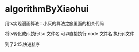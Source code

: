 # algorithmByXiaohui
用ts实现漫画算法：小灰的算法之旅里面的相关代码

将ts转化成js,执行tsc 文件名
可以直接执行 node 文件名 执行js文件

到了245,快速排序
